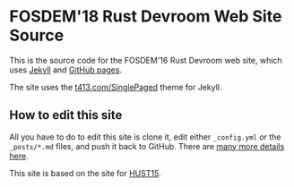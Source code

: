 FOSDEM'18 Rust Devroom Web Site Source
============================================

This is the source code for the FOSDEM'16 Rust Devroom web site, which uses
[Jekyll](http://jekyllrb.com) and
[GitHub pages](https://pages.github.com).

The site uses the [t413.com/SinglePaged](http://t413.com/SinglePaged)
theme for Jekyll.


## How to edit this site

All you have to do to edit this site is clone it, edit either
`_config.yml` or the `_posts/*.md` files, and push it back to GitHub.
There are [many more details here](http://t413.com/SinglePaged).

This site is based on the site for [HUST15](HUST15.github.io).
